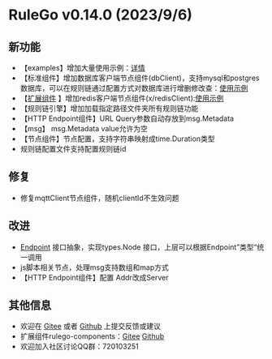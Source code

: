 # RuleGo v0.14.0 (2023/9/6)

## 新功能

- 【examples】增加大量使用示例：[详情](https://gitee.com/rulego/rulego/tree/main/examples)
- 【标准组件】增加数据库客户端节点组件(dbClient)，支持mysql和postgres数据库，可以在规则链通过配置方式对数据库进行增删修改查：[使用示例](https://gitee.com/rulego/rulego/tree/main/examples/db_client)
- 【[扩展组件](https://gitee.com/rulego/rulego-components) 】增加redis客户端节点组件(x/redisClient):[使用示例](https://gitee.com/rulego/rulego-components/tree/main/examples/redis) 
- 【规则链引擎】增加加载指定路径文件夹所有规则链功能
- 【HTTP Endpoint组件】URL Query参数自动存放到msg.Metadata
- 【msg】 msg.Metadata value允许为空
- 【节点组件】节点配置，支持字符串映射成time.Duration类型
- 规则链配置文件支持配置规则链id

## 修复

- 修复mqttClient节点组件，随机clientId不生效问题

## 改进

- [Endpoint](https://gitee.com/rulego/rulego/blob/main/endpoint/README_ZH.md) 接口抽象，实现types.Node 接口，上层可以根据Endpoint”类型“统一调用
- js脚本相关节点，处理msg支持数组和map方式
- 【HTTP Endpoint组件】配置 Addr改成Server

## 其他信息

- 欢迎在 [Gitee](https://gitee.com/rulego/rulego) 或者 [Github](https://github.com/rulego/rulego) 上提交反馈或建议    
- 扩展组件rulego-components：[Gitee](https://gitee.com/rulego/rulego-components)  [Github](https://github.com/rulego/rulego-components)
- 欢迎加入社区讨论QQ群：720103251